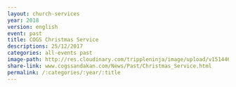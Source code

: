 ```yaml
---
layout: church-services
year: 2018
version: english
event: past
title: COGS Christmas Service
descriptions: 25/12/2017
categories: all-events past
image-path: http://res.cloudinary.com/trippleninja/image/upload/v1514464675/Christmas%20Day%20Service%2017/christmas1.jpg
share-link: www.cogssandakan.com/News/Past/Christmas_Service.html
permalink: /:categories/:year/:title
---
```

